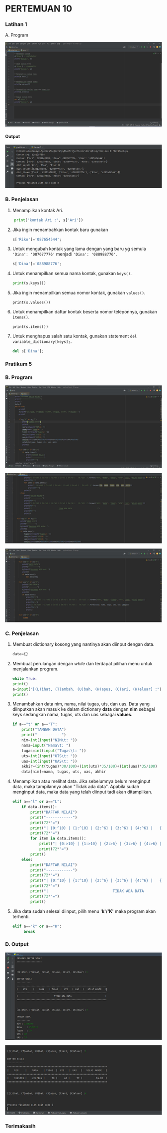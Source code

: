 # PERTEMUAN 10
 
### Latihan 1
A. Program

![Gambar 1](screenshots/lat1.jpg)

#### Output

![Gambar 2](screenshots/lat2.jpg)


### B. Penjelasan
 
1. Menampilkan kontak Ari.
```python
	print("kontak Ari :", s['Ari'])
```
2. Jika ingin menambahkan kontak baru gunakan 
	```python
	s['Riko']='087654544';
	```
3. Untuk mengubah kontak yang lama dengan yang baru yg semula `'Dina': '087677776'` menjadi `'Dina': '088988776'`.

	```python
	s['Dina']='088988776';
    ```
4. Untuk menampilkan semua nama kontak, gunakan `keys()`.
	```python
	print(s.keys())
	```
5. Jika ingin menampilkan semua nomor kontak, gunakan `values()`.
	```pyhton
	print(s.values())
	```
6. Untuk menampilkan daftar kontak beserta nomor teleponnya, gunakan `items()`.
	```pyhton
	print(s.items())
	```
7. Untuk menghapus salah satu kontak, gunakan statement `del variable_dictionary[keys];`.
	```python
	del s['Dina'];
	```
###  Pratikum 5


### B. Program

![Gambar 3](screenshots/lat3.jpg)

![Gambar 4](screenshots/lat4.jpg)

![Gambar 5](screenshots/lat5.jpg)

### C. Penjelasan

1. Membuat dictionary kosong yang nantinya akan diinput dengan data.
	```python
	data={}
	```

2. Membuat perulangan dengan _while_ dan terdapat pilihan menu untuk menjalankan program.
	```python
	while True:
    print()
    a=input("[(L)ihat, (T)ambah, (U)bah, (H)apus, (C)ari, (K)eluar] :")
    print()
	```
3. Menambahkan data nim, nama, nilai tugas, uts, dan uas. Data yang diinputkan akan masuk ke dalam dictionary **data** dengan **nim** sebagai keys sedangkan nama, tugas, uts dan uas sebagai **values**.
	```python
	if a=="t" or a=="T":
        print("TAMBAH DATA")
        print("-----------")
        nim=int(input("NIM\t: "))
        nama=input("Nama\t: ")
        tugas=int(input("Tugas\t: ")) 
        uts=int(input("UTS\t: "))
        uas=int(input("UAS\t: "))
        akhir=(int(tugas)*30/100)+(int(uts)*35/100)+(int(uas)*35/100)
        data[nim]=nama, tugas, uts, uas, akhir
	```
4. Menampilkan atau melihat data. Jika sebelumnya belum menginput data, maka tampilannya akan "Tidak ada data". Apabila sudah menginput data, maka data yang telah diinput tadi akan ditampilkan.
	```python
	elif a=="l" or a=="L":
        if data.items():
            print("DAFTAR NILAI")
            print("------------")
            print(72*"=")
            print("| {0:^10} | {1:^10} | {2:^6} | {3:^6} | {4:^6} |   {5:^12}  |".format("NIM", "NAMA", "TUGAS", "UTS", "UAS", "NILAI AKHIR"))
            print(72*"=")
            for item in data.items(): 
                print("| {0:>10} | {1:>10} | {2:>6} | {3:>6} | {4:>6} |   {5:>12}  |".format(nim, nama, tugas, uts, uas, akhir))
                print(72*"=")
            print()
        else:
            print("DAFTAR NILAI")
            print("------------")
            print(72*"=")
            print("| {0:^10} | {1:^10} | {2:^6} | {3:^6} | {4:^6} |   {5:^12}  |".format("NIM", "NAMA", "TUGAS", "UTS", "UAS", "NILAI AKHIR"))
            print(72*"=")
            print("|                             TIDAK ADA DATA                           |")
            print(72*"=")
            print()
	```

5. Jika data sudah selesai diinput, pilih menu **'k'/'K'** maka program akan terhenti.
	```python
	elif a=="k" or a=="K":
         break
	```

### D. Output

![Gambar 6](screenshots/lat6.jpg)

![Gambar 7](screenshots/lat7.jpg)


### Terimakasih